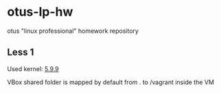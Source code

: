 # otus-lp-hw
otus "linux professional" homework repository
## Less 1
Used kernel: [5.9.9](https://cdn.kernel.org/pub/linux/kernel/v5.x/linux-5.9.9.tar.xz)

VBox shared folder is mapped by default from . to /vagrant inside the VM
